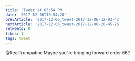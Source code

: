 ```yaml
---
title: 'Tweet at 03:54 PM'
date: '2017-12-06T15:54:20'
prevArticle: '2017-12-06_tweet-2017-12-06-12-03-43'
nextArticle: '2017-12-06_tweet-2017-12-06-20-45-26'
retweets: 0
likes: 1
tags: tweet
---
```

@RealTrumpatine Maybe you're bringing forward order 66?